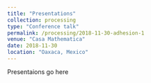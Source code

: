 ```yaml
---
title: "Presentations"
collection: processing
type: "Conference talk"
permalink: /processing/2018-11-30-adhesion-1
venue: "Casa Mathematica"
date: 2018-11-30
location: "Oaxaca, Mexico"
---
```


Presentaions go here
